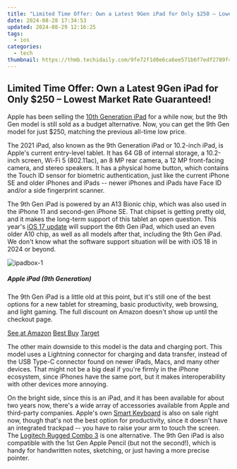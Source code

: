 ```yaml
---
title: "Limited Time Offer: Own a Latest 9Gen iPad for Only $250 – Lowest Market Rate Guaranteed!"
date: 2024-08-28 17:34:53
updated: 2024-08-29 12:16:25
tags:
  - ios
categories:
  - tech
thumbnail: https://thmb.techidaily.com/9fe72f1d0e6ca6ee571b6f7edf2789f41fef5ef62ab0c6bea8f5811900f8a5c3.jpg
---
```


## Limited Time Offer: Own a Latest 9Gen iPad for Only $250 – Lowest Market Rate Guaranteed!

Apple has been selling the [10th Generation iPad](https://screen-activity-recording.techidaily.com/new-2024-approved-master-your-recordings-on-macos-with-these-top-microphones/) for a while now, but the 9th Gen model is still sold as a budget alternative. Now, you can get the 9th Gen model for just $250, matching the previous all-time low price.

 The 2021 iPad, also known as the 9th Generation iPad or 10.2-inch iPad, is Apple's current entry-level tablet. It has 64 GB of internal storage, a 10.2-inch screen, Wi-Fi 5 (802.11ac), an 8 MP rear camera, a 12 MP front-facing camera, and stereo speakers. It has a physical home button, which contains the Touch ID sensor for biometric authentication, just like the current iPhone SE and older iPhones and iPads -- newer iPhones and iPads have Face ID and/or a side fingerprint scanner.

 The 9th Gen iPad is powered by an A13 Bionic chip, which was also used in the iPhone 11 and second-gen iPhone SE. That chipset is getting pretty old, and it makes the long-term support of this tablet an open question. This year's [iOS 17 update](https://sim-unlock.techidaily.com/in-2024-how-to-check-if-your-zte-nubia-z60-ultra-is-unlocked-by-drfone-android/) will support the 6th Gen iPad, which used an even older A10 chip, as well as all models after that, including the 9th Gen iPad. We don't know what the software support situation will be with iOS 18 in 2024 or beyond.

![ipadbox-1](https://static1.howtogeekimages.com/wordpress/wp-content/uploads/2023/07/ipadbox-1.jpg) 

#####  Apple iPad (9th Generation)

The 9th Gen iPad is a little old at this point, but it's still one of the best options for a new tablet for streaming, basic productivity, web browsing, and light gaming. The full discount on Amazon doesn't show up until the checkout page.

[See at Amazon](https://www.amazon.com/2021-Apple-10-2-inch-iPad-Wi-Fi/dp/B09G9FPHY6) [Best Buy](https://shop-links.co/link/?exclusive=1&publisher_slug=itechdaily19598&url=https%3A%2F%2Fwww.bestbuy.com%2Fsite%2Fapple__102inch_ipad_%2F4901809.p%3FskuId%3D4901809) [Target](https://shop-links.co/link/?exclusive=1&publisher_slug=itechdaily19598&url=https%3A%2F%2Fwww.target.com%2Fp%2Fapple%255Fipad%255F102inch%255Fw%2F-%2FA-54184187) 

 The other main downside to this model is the data and charging port. This model uses a Lightning connector for charging and data transfer, instead of the USB Type-C connector found on newer iPads, Macs, and many other devices. That might not be a big deal if you're firmly in the iPhone ecosystem, since iPhones have the same port, but it makes interoperability with other devices more annoying.

 On the bright side, since this is an iPad, and it has been available for about two years now, there's a wide array of accessories available from Apple and third-party companies. Apple's own [Smart Keyboard](https://www.amazon.com/Apple-Smart-Keyboard-iPad-Generation/dp/B0863F5KCT?tag=hotoge-20&ascsubtag=UUhtgUeUpU227821&asc%5Frefurl=https%3A%2F%2Fwww.howtogeek.com%2F903122%2Fgrab-a-9th-gen-ipad-for-just-250-the-lowest-price-yet%2F&asc%5Fcampaign=Short-Term) is also on sale right now, though that's not the best option for productivity, since it doesn't have an integrated trackpad -- you have to raise your arm to touch the screen. The [Logitech Rugged Combo 3](https://www.amazon.com/Logitech-Keyboard-Connector-Generation-Education/dp/B09CG88DZD?tag=hotoge-20&ascsubtag=UUhtgUeUpU227821&asc%5Frefurl=https%3A%2F%2Fwww.howtogeek.com%2F903122%2Fgrab-a-9th-gen-ipad-for-just-250-the-lowest-price-yet%2F&asc%5Fcampaign=Short-Term) is one alternative. The 9th Gen iPad is also compatible with the 1st Gen Apple Pencil (but not the second!), which is handy for handwritten notes, sketching, or just having a more precise pointer.

<ins class="adsbygoogle"
     style="display:block"
     data-ad-format="autorelaxed"
     data-ad-client="ca-pub-7571918770474297"
     data-ad-slot="1223367746"></ins>



<ins class="adsbygoogle"
     style="display:block"
     data-ad-client="ca-pub-7571918770474297"
     data-ad-slot="8358498916"
     data-ad-format="auto"
     data-full-width-responsive="true"></ins>
